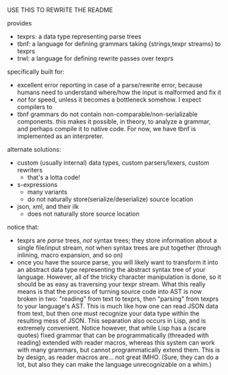 USE THIS TO REWRITE THE README

provides
  - texprs: a data type representing parse trees
  - tbnf: a language for defining grammars taking {strings,texpr streams} to texprs
  - trwl: a language for defining rewrite passes over texprs

specifically built for:
  - excellent error reporting in case of a parse/rewrite error,
    because humans need to understand where/how the input is malformed and fix it
  - _not_ for speed, unless it becomes a bottleneck somehow.
    I expect compilers to 
  - tbnf grammars do not contain non-comparable/non-serializable components.
    this makes it possible, in theory, to analyze a grammar, and perhaps compile it to native code.
    For now, we have tbnf is implemented as an interpreter.

alternate solutions:
  - custom (usually internal) data types, custom parsers/lexers, custom rewriters
    - that's a lotta code!
  - s-expressions
    - many variants
    - do not naturally store(serialize/deserialize) source location
  - json, xml, and their ilk
    - does not naturally store source location

notice that:
  - texprs are _parse_ trees, _not_ syntax trees;
    they store information about a single file/input stream,
    _not_ when syntax trees are put together (through inlining, macro expansion, and so on)
  - once you have the source parse, you will likely want to transform it into an abstract data type
      representing the abstract syntax tree of your language.
    However, all of the tricky character manipulation is done, so it should be as easy as traversing your texpr stream.
    What this really means is that the process of turning source code into AST is now broken in two:
      "reading" from text to texprs, then "parsing" from texprs to your language's AST.
    This is much like how one can read JSON data from text,
      but then one must recognize your data type within the resulting mess of JSON.
    This separation also occurs in Lisp, and is extremely convenient.
    Notice however, that while Lisp has a (scare quotes) fixed grammar
      that can be programmatically (threaded with reading) extended with reader macros,
      whereas this system can work with many grammars, but cannot programmatically extend them.
    This is by design, as reader macros are... not great IMHO.
      (Sure, they can do a lot, but also they can make the language unrecognizable on a whim.)